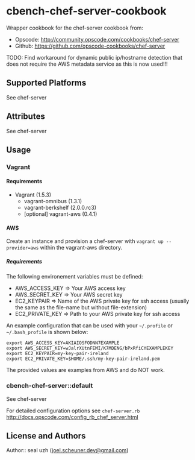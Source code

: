 # cbench-chef-server-cookbook

Wrapper cookbook for the chef-server cookbook from:
 
* Opscode: http://community.opscode.com/cookbooks/chef-server
* Github: https://github.com/opscode-cookbooks/chef-server

TODO: Find workaround for dynamic public ip/hostname detection that does not require the AWS metadata service as this is now used!!!

## Supported Platforms

See chef-server

## Attributes

See chef-server

## Usage

### Vagrant

#### Requirements

* Vagrant (1.5.3)
  * vagrant-omnibus (1.3.1)
  * vagrant-berkshelf (2.0.0.rc3)
  * [optional] vagrant-aws (0.4.1)

#### AWS

Create an instance and provision a chef-server with `vagrant up --provider=aws` within the vagrant-aws directory.

##### Requirements

The following environement variables must be defined:

* AWS_ACCESS_KEY => Your AWS access key 
* AWS_SECRET_KEY => Your AWS secret key
* EC2_KEYPAIR => Name of the AWS private key for ssh access (usually the same as the file-name but without file-extension)
* EC2_PRIVATE_KEY => Path to your AWS private key for ssh access 

An example configuration that can be used with your `~/.profile` or `~/.bash_profile` is shown below:

```
export AWS_ACCESS_KEY=AKIAIOSFODNN7EXAMPLE
export AWS_SECRET_KEY=wJalrXUtnFEMI/K7MDENG/bPxRfiCYEXAMPLEKEY
export EC2_KEYPAIR=my-key-pair-ireland
export EC2_PRIVATE_KEY=$HOME/.ssh/my-key-pair-ireland.pem
```
The provided values are examples from AWS and do NOT work.

### cbench-chef-server::default

See chef-server


For detailed configuration options see `chef-server.rb` http://docs.opscode.com/config_rb_chef_server.html


## License and Authors

Author:: seal uzh (<joel.scheuner.dev@gmail.com>)
